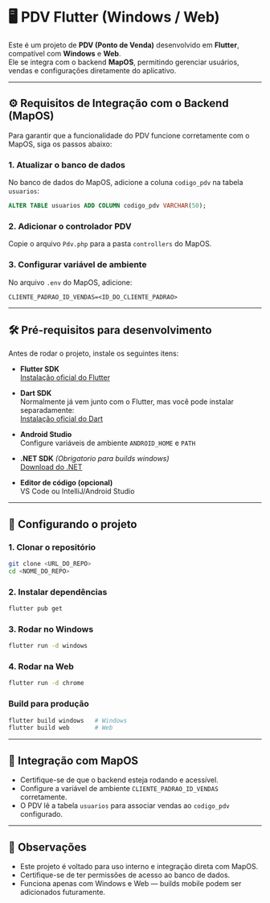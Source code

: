 # 🖥️ PDV Flutter (Windows / Web)

Este é um projeto de **PDV (Ponto de Venda)** desenvolvido em **Flutter**, compatível com **Windows** e **Web**.  
Ele se integra com o backend **MapOS**, permitindo gerenciar usuários, vendas e configurações diretamente do aplicativo.

---

## ⚙️ Requisitos de Integração com o Backend (MapOS)

Para garantir que a funcionalidade do PDV funcione corretamente com o MapOS, siga os passos abaixo:

### 1. Atualizar o banco de dados

No banco de dados do MapOS, adicione a coluna `codigo_pdv` na tabela `usuarios`:

```sql
ALTER TABLE usuarios ADD COLUMN codigo_pdv VARCHAR(50);
```

### 2. Adicionar o controlador PDV

Copie o arquivo `Pdv.php` para a pasta `controllers` do MapOS.

### 3. Configurar variável de ambiente

No arquivo `.env` do MapOS, adicione:

```
CLIENTE_PADRAO_ID_VENDAS=<ID_DO_CLIENTE_PADRAO>
```

---

## 🛠️ Pré-requisitos para desenvolvimento

Antes de rodar o projeto, instale os seguintes itens:

- **Flutter SDK**  
  [Instalação oficial do Flutter](https://flutter.dev/docs/get-started/install)

- **Dart SDK**  
  Normalmente já vem junto com o Flutter, mas você pode instalar separadamente:  
  [Instalação oficial do Dart](https://dart.dev/get-dart)

- **Android Studio**  
  Configure variáveis de ambiente `ANDROID_HOME` e `PATH`

- **.NET SDK** *(Obrigatorio para builds windows)*  
  [Download do .NET](https://dotnet.microsoft.com/en-us/download)

- **Editor de código (opcional)**  
  VS Code ou IntelliJ/Android Studio

---

## 🚀 Configurando o projeto

### 1. Clonar o repositório

```bash
git clone <URL_DO_REPO>
cd <NOME_DO_REPO>
```

### 2. Instalar dependências

```bash
flutter pub get
```

### 3. Rodar no Windows

```bash
flutter run -d windows
```

### 4. Rodar na Web

```bash
flutter run -d chrome
```

### Build para produção

```bash
flutter build windows   # Windows
flutter build web       # Web
```

---

## 🔗 Integração com MapOS

- Certifique-se de que o backend esteja rodando e acessível.
- Configure a variável de ambiente `CLIENTE_PADRAO_ID_VENDAS` corretamente.
- O PDV lê a tabela `usuarios` para associar vendas ao `codigo_pdv` configurado.

---

## 📌 Observações

- Este projeto é voltado para uso interno e integração direta com MapOS.
- Certifique-se de ter permissões de acesso ao banco de dados.
- Funciona apenas com Windows e Web — builds mobile podem ser adicionados futuramente.
